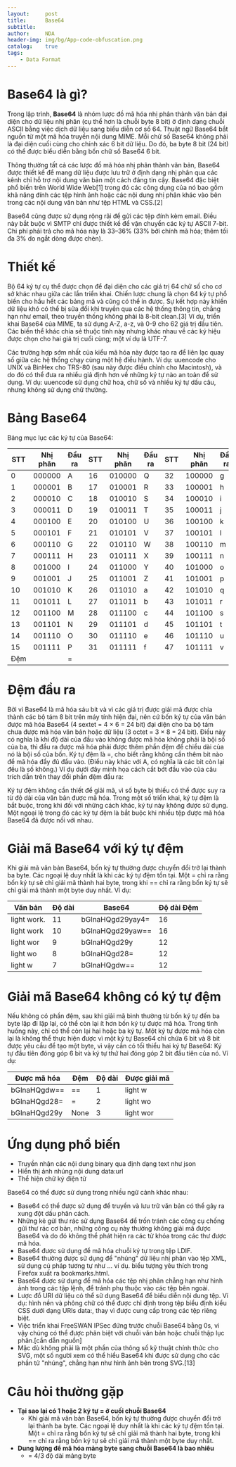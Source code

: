```yaml
---
layout:     post
title:      Base64
subtitle:   
author:     NDA
header-img: img/bg/App-code-obfuscation.png
catalog:    true
tags:
    - Data Format
---
```


# Base64 là gì?

Trong lập trình, **Base64** là nhóm lược đồ mã hóa nhị phân thành văn bản đại diện cho dữ liệu nhị phân (cụ thể hơn là chuỗi byte 8 bit) ở định dạng chuỗi ASCII bằng việc dịch dữ liệu sang biểu diễn cơ số 64. Thuật ngữ Base64 bắt nguồn từ một mã hóa truyền nội dung MIME. Mỗi chữ số Base64 không phải là đại diện cuối cùng cho chính xác 6 bit dữ liệu. Do đó, ba byte 8 bit (24 bit) có thể được biểu diễn bằng bốn chữ số Base64 6 bit.

Thông thường tất cả các lược đồ mã hóa nhị phân thành văn bản, Base64 được thiết kế để mang dữ liệu được lưu trữ ở định dạng nhị phân qua các kênh chỉ hỗ trợ nội dung văn bản một cách đáng tin cậy. Base64 đặc biệt phổ biến trên World Wide Web[1] trong đó các công dụng của nó bao gồm khả năng đính các tệp hình ảnh hoặc các nội dung nhị phân khác vào bên trong các nội dung văn bản như tệp HTML và CSS.[2]

Base64 cũng được sử dụng rộng rãi để gửi các tệp đính kèm email. Điều này bắt buộc vì SMTP chỉ được thiết kế để vận chuyển các ký tự ASCII 7-bit. Chi phí phải trả cho mã hóa này là 33–36% (33% bởi chính mã hóa; thêm tối đa 3% do ngắt dòng được chèn).

# Thiết kế

Bộ 64 ký tự cụ thể được chọn để đại diện cho các giá trị 64 chữ số cho cơ sở khác nhau giữa các lần triển khai. Chiến lược chung là chọn 64 ký tự phổ biến cho hầu hết các bảng mã và cũng có thể in được. Sự kết hợp này khiến dữ liệu khó có thể bị sửa đổi khi truyền qua các hệ thống thông tin, chẳng hạn như email, theo truyền thống không phải là 8-bit clean.[3] Ví dụ, triển khai Base64 của MIME, ta sử dụng A-Z, a-z, và 0-9 cho 62 giá trị đầu tiên. Các biến thể khác chia sẻ thuộc tính này nhưng khác nhau về các ký hiệu được chọn cho hai giá trị cuối cùng; một ví dụ là UTF-7.

Các trường hợp sớm nhất của kiểu mã hóa này được tạo ra để liên lạc quay số giữa các hệ thống chạy cùng một hệ điều hành. Ví dụ: uuencode cho UNIX và BinHex cho TRS-80 (sau này được điều chỉnh cho Macintosh), và do đó có thể đưa ra nhiều giả định hơn về những ký tự nào an toàn để sử dụng. Ví dụ: uuencode sử dụng chữ hoa, chữ số và nhiều ký tự dấu câu, nhưng không sử dụng chữ thường.

# Bảng Base64

Bảng mục lục các ký tự của Base64:

| STT | Nhị phân | Đầu ra | STT | Nhị phân | Đầu ra | STT | Nhị phân | Đầu ra | STT | Nhị phân | Đầu ra
|-|-|-|-|-|-|-|-|-|-|-|-|
| 0 | 000000 | A | 16 | 010000 | Q | 32 | 100000 | g | 48 | 110000 | w
| 1 | 000001 | B | 17 | 010001 | R | 33 | 100001 | h | 49 | 110001 | x
| 2 | 000010 | C | 18 | 010010 | S | 34 | 100010 | i | 50 | 110010 | y
| 3 | 000011 | D | 19 | 010011 | T | 35 | 100011 | j | 51 | 110011 | z
| 4 | 000100 | E | 20 | 010100 | U | 36 | 100100 | k | 52 | 110100 | 0
| 5 | 000101 | F | 21 | 010101 | V | 37 | 100101 | l | 53 | 110101 | 1
| 6 | 000110 | G | 22 | 010110 | W | 38 | 100110 | m | 54 | 110110 | 2
| 7 | 000111 | H | 23 | 010111 | X | 39 | 100111 | n | 55 | 110111 | 3
| 8 | 001000 | I | 24 | 011000 | Y | 40 | 101000 | o | 56 | 111000 | 4
| 9 | 001001 | J | 25 | 011001 | Z | 41 | 101001 | p | 57 | 111001 | 5
| 10 | 001010 | K | 26 | 011010 | a | 42 | 101010 | q | 58 | 111010 | 6
| 11 | 001011 | L | 27 | 011011 | b | 43 | 101011 | r | 59 | 111011 | 7
| 12 | 001100 | M | 28 | 011100 | c | 44 | 101100 | s | 60 | 111100 | 8
| 13 | 001101 | N | 29 | 011101 | d | 45 | 101101 | t | 61 | 111101 | 9
| 14 | 001110 | O | 30 | 011110 | e | 46 | 101110 | u | 62 | 111110 | +
| 15 | 001111 | P | 31 | 011111 | f | 47 | 101111 | v | 63 | 111111 | /
| Đệm | | = 

# Đệm đầu ra

Bởi vì Base64 là mã hóa sáu bit và vì các giá trị được giải mã được chia thành các bộ tám 8 bit trên máy tính hiện đại, nên cứ bốn ký tự của văn bản được mã hóa Base64 (4 sextet = 4 × 6 = 24 bit) đại diện cho ba bộ tám chưa được mã hóa văn bản hoặc dữ liệu (3 octet = 3 × 8 = 24 bit). Điều này có nghĩa là khi độ dài của đầu vào không được mã hóa không phải là bội số của ba, thì đầu ra được mã hóa phải được thêm phần đệm để chiều dài của nó là bội số của bốn. Ký tự đệm là =, cho biết rằng không cần thêm bit nào để mã hóa đầy đủ đầu vào. (Điều này khác với A, có nghĩa là các bit còn lại đều là số không.) Ví dụ dưới đây minh họa cách cắt bớt đầu vào của câu trích dẫn trên thay đổi phần đệm đầu ra:

Ký tự đệm không cần thiết để giải mã, vì số byte bị thiếu có thể được suy ra từ độ dài của văn bản được mã hóa. Trong một số triển khai, ký tự đệm là bắt buộc, trong khi đối với những cách khác, ký tự này không được sử dụng. Một ngoại lệ trong đó các ký tự đệm là bắt buộc khi nhiều tệp được mã hóa Base64 đã được nối với nhau.

# Giải mã Base64 với ký tự đệm

Khi giải mã văn bản Base64, bốn ký tự thường được chuyển đổi trở lại thành ba byte. Các ngoại lệ duy nhất là khi các ký tự đệm tồn tại. Một = chỉ ra rằng bốn ký tự sẽ chỉ giải mã thành hai byte, trong khi == chỉ ra rằng bốn ký tự sẽ chỉ giải mã thành một byte duy nhất. Ví dụ:

Văn bản | Độ dài | Base64 | Độ dài Đệm
|-|-|-|-|
light work. | 11 | bGlnaHQgd29yay4= | 16 | 1
light work | 10 | bGlnaHQgd29yaw== | 16 | 2
light wor | 9 | bGlnaHQgd29y | 12 | 0
light wo | 8 | bGlnaHQgd28= | 12 | 1
light w | 7 | bGlnaHQgdw== | 12 | 2

# Giải mã Base64 không có ký tự đệm

Nếu không có phần đệm, sau khi giải mã bình thường từ bốn ký tự đến ba byte lặp đi lặp lại, có thể còn lại ít hơn bốn ký tự được mã hóa. Trong tình huống này, chỉ có thể còn lại hai hoặc ba ký tự. Một ký tự được mã hóa còn lại là không thể thực hiện được vì một ký tự Base64 chỉ chứa 6 bit và 8 bit được yêu cầu để tạo một byte, vì vậy cần có tối thiểu hai ký tự Base64: Ký tự đầu tiên đóng góp 6 bit và ký tự thứ hai đóng góp 2 bit đầu tiên của nó. Ví dụ:

| Được mã hóa | Đệm | Độ dài | Được giải mã
|-|-|-|-|
bGlnaHQgdw== | == | 1 | light w
bGlnaHQgd28= | = | 2 | light wo
bGlnaHQgd29y | None | 3 | light wor

# Ứng dụng phổ biến

- Truyền nhận các nội dung binary qua định dạng text như json
- Hiển thị ảnh nhúng nội dung data:url
- Thể hiện chữ ký điện tử

Base64 có thể được sử dụng trong nhiều ngữ cảnh khác nhau:

* Base64 có thể được sử dụng để truyền và lưu trữ văn bản có thể gây ra xung đột dấu phân cách.
* Những kẻ gửi thư rác sử dụng Base64 để trốn tránh các công cụ chống gửi thư rác cơ bản, những công cụ này thường không giải mã được Base64 và do đó không thể phát hiện ra các từ khóa trong các thư được mã hóa.
* Base64 được sử dụng để mã hóa chuỗi ký tự trong tệp LDIF.
* Base64 thường được sử dụng để "nhúng" dữ liệu nhị phân vào tệp XML, sử dụng cú pháp tương tự như <data encoding="base64">…</data> ví dụ. biểu tượng yêu thích trong Firefox xuất ra bookmarks.html.
* Base64 được sử dụng để mã hóa các tệp nhị phân chẳng hạn như hình ảnh trong các tập lệnh, để tránh phụ thuộc vào các tệp bên ngoài.
* Lược đồ URI dữ liệu có thể sử dụng Base64 để biểu diễn nội dung tệp. Ví dụ: hình nền và phông chữ có thể được chỉ định trong tệp biểu định kiểu CSS dưới dạng URIs data:, thay vì được cung cấp trong các tệp riêng biệt.
* Việc triển khai FreeSWAN IPSec đứng trước chuỗi Base64 bằng 0s, vì vậy chúng có thể được phân biệt với chuỗi văn bản hoặc chuỗi thập lục phân.[cần dẫn nguồn]
* Mặc dù không phải là một phần của thông số kỹ thuật chính thức cho SVG, một số người xem có thể hiểu Base64 khi được sử dụng cho các phần tử "nhúng", chẳng hạn như hình ảnh bên trong SVG.[13]

# Câu hỏi thường gặp
- **Tại sao lại có 1 hoặc 2 ký tự = ở cuối chuỗi Base64**
    + Khi giải mã văn bản Base64, bốn ký tự thường được chuyển đổi trở lại thành ba byte. Các ngoại lệ duy nhất là khi các ký tự đệm tồn tại. Một = chỉ ra rằng bốn ký tự sẽ chỉ giải mã thành hai byte, trong khi == chỉ ra rằng bốn ký tự sẽ chỉ giải mã thành một byte duy nhất. 
- **Dung lượng để mã hóa mảng byte sang chuỗi Base64 là bao nhiêu**
    + = 4/3 độ dài mảng byte


